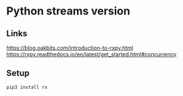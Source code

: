 # Python streams version

## Links

https://blog.oakbits.com/introduction-to-rxpy.html
https://rxpy.readthedocs.io/en/latest/get_started.html#concurrency

## Setup

`pip3 install rx`
